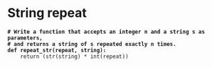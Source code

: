 # String repeat

<pre class="language-python"><code class="lang-python"><strong># Write a function that accepts an integer n and a string s as parameters, 
</strong><strong># and returns a string of s repeated exactly n times.
</strong><strong>def repeat_str(repeat, string):
</strong>    return (str(string) * int(repeat))</code></pre>
